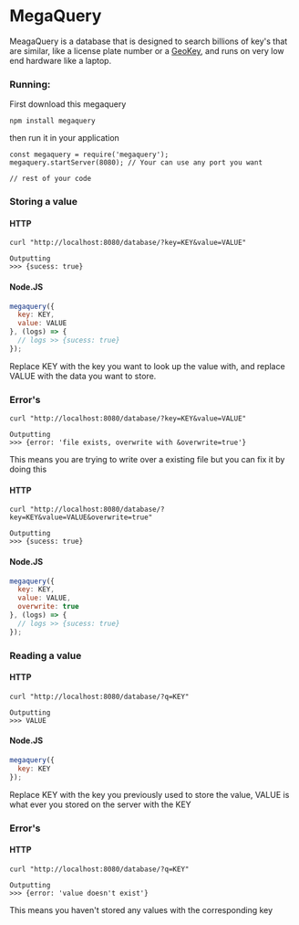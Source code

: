 # MegaQuery
MeagaQuery is a database that is designed to search billions of key's that are similar, like a license plate number or a [GeoKey](https://github.com/lakefox/geokey), and runs on very low end hardware like a laptop.

### Running:

First download this megaquery
```
npm install megaquery
```
then run it in your application 
```
const megaquery = require('megaquery');
megaquery.startServer(8080); // Your can use any port you want

// rest of your code
```

### Storing a value
#### HTTP

```
curl "http://localhost:8080/database/?key=KEY&value=VALUE"

Outputting
>>> {sucess: true}
```
#### Node.JS
``` javascript
megaquery({
  key: KEY,
  value: VALUE
}, (logs) => {
  // logs >> {sucess: true}
});
```
Replace KEY with the key you want to look up the value with, and replace VALUE with the data you want to store.

### Error's
```
curl "http://localhost:8080/database/?key=KEY&value=VALUE"

Outputting
>>> {error: 'file exists, overwrite with &overwrite=true'}
```
This means you are trying to write over a existing file but you can fix it by doing this
#### HTTP
```
curl "http://localhost:8080/database/?key=KEY&value=VALUE&overwrite=true"

Outputting
>>> {sucess: true}
```
#### Node.JS
``` javascript
megaquery({
  key: KEY,
  value: VALUE,
  overwrite: true
}, (logs) => {
  // logs >> {sucess: true}
});
```
### Reading a value
#### HTTP
```
curl "http://localhost:8080/database/?q=KEY"

Outputting
>>> VALUE
```
#### Node.JS
``` javascript
megaquery({
  key: KEY
});
```
Replace KEY with the key you previously used to store the value, VALUE is what ever you stored on the server with the KEY

### Error's
#### HTTP
```
curl "http://localhost:8080/database/?q=KEY"

Outputting
>>> {error: 'value doesn't exist'}
```
This means you haven't stored any values with the corresponding key
